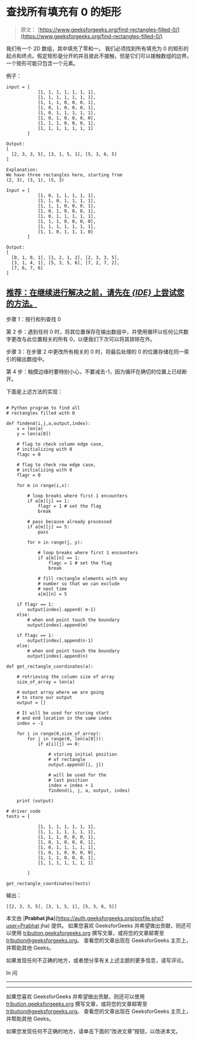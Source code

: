 # 查找所有填充有 0 的矩形

> 原文： [https://www.geeksforgeeks.org/find-rectangles-filled-0/](https://www.geeksforgeeks.org/find-rectangles-filled-0/)

我们有一个 2D 数组，其中填充了零和一。 我们必须找到所有填充为 0 的矩形的起点和终点。假定矩形是分开的并且彼此不接触，但是它们可以接触数组的边界。一个矩形可能只包含一个元素。

例子：

```
input = [
            [1, 1, 1, 1, 1, 1, 1],
            [1, 1, 1, 1, 1, 1, 1],
            [1, 1, 1, 0, 0, 0, 1],
            [1, 0, 1, 0, 0, 0, 1],
            [1, 0, 1, 1, 1, 1, 1],
            [1, 0, 1, 0, 0, 0, 0],
            [1, 1, 1, 0, 0, 0, 1],
            [1, 1, 1, 1, 1, 1, 1]
        ]

Output:
[
  [2, 3, 3, 5], [3, 1, 5, 1], [5, 3, 6, 5]
]

Explanation:
We have three rectangles here, starting from 
(2, 3), (3, 1), (5, 3)

Input = [
            [1, 0, 1, 1, 1, 1, 1],
            [1, 1, 0, 1, 1, 1, 1],
            [1, 1, 1, 0, 0, 0, 1],
            [1, 0, 1, 0, 0, 0, 1],
            [1, 0, 1, 1, 1, 1, 1],
            [1, 1, 1, 0, 0, 0, 0],
            [1, 1, 1, 1, 1, 1, 1],
            [1, 1, 0, 1, 1, 1, 0]
        ]

Output:
[
  [0, 1, 0, 1], [1, 2, 1, 2], [2, 3, 3, 5], 
  [3, 1, 4, 1], [5, 3, 5, 6], [7, 2, 7, 2], 
  [7, 6, 7, 6]
]

```

## [推荐：在继续进行解决之前，请先在 ***{IDE}*** 上尝试您的方法。](https://ide.geeksforgeeks.org/)

步骤 1：按行和列查找 0

第 2 步：遇到任何 0 时，将其位置保存在输出数组中，并使用循环以任何公共数字更改与此位置相关的所有 0，以便我们下次可以将其排除在外。

步骤 3：在步骤 2 中更改所有相关的 0 时，将最后处理的 0 的位置存储在同一索引的输出数组中。

第 4 步：触摸边缘时要特别小心，不要减去-1，因为循环在确切的位置上已经断开。

下面是上述方法的实现：

```

# Python program to find all  
# rectangles filled with 0 

def findend(i,j,a,output,index): 
    x = len(a) 
    y = len(a[0]) 

    # flag to check column edge case, 
    # initializing with 0 
    flagc = 0

    # flag to check row edge case, 
    # initializing with 0 
    flagr = 0

    for m in range(i,x):  

        # loop breaks where first 1 encounters 
        if a[m][j] == 1:  
            flagr = 1 # set the flag 
            break

        # pass because already processed 
        if a[m][j] == 5:  
            pass

        for n in range(j, y):  

            # loop breaks where first 1 encounters 
            if a[m][n] == 1: 
                flagc = 1 # set the flag 
                break

            # fill rectangle elements with any 
            # number so that we can exclude 
            # next time 
            a[m][n] = 5

    if flagr == 1: 
        output[index].append( m-1) 
    else: 
        # when end point touch the boundary 
        output[index].append(m)  

    if flagc == 1: 
        output[index].append(n-1) 
    else: 
        # when end point touch the boundary 
        output[index].append(n)  

def get_rectangle_coordinates(a): 

    # retrieving the column size of array 
    size_of_array = len(a)  

    # output array where we are going 
    # to store our output  
    output = []  

    # It will be used for storing start 
    # and end location in the same index 
    index = -1

    for i in range(0,size_of_array): 
        for j in range(0, len(a[0])): 
            if a[i][j] == 0: 

                # storing initial position  
                # of rectangle 
                output.append([i, j])  

                # will be used for the  
                # last position 
                index = index + 1        
                findend(i, j, a, output, index)  

    print (output) 

# driver code 
tests = [ 

            [1, 1, 1, 1, 1, 1, 1], 
            [1, 1, 1, 1, 1, 1, 1], 
            [1, 1, 1, 0, 0, 0, 1], 
            [1, 0, 1, 0, 0, 0, 1], 
            [1, 0, 1, 1, 1, 1, 1], 
            [1, 0, 1, 0, 0, 0, 0], 
            [1, 1, 1, 0, 0, 0, 1], 
            [1, 1, 1, 1, 1, 1, 1] 

        ] 

get_rectangle_coordinates(tests) 

```

输出：

```
[[2, 3, 3, 5], [3, 1, 5, 1], [5, 3, 6, 5]]

```

本文由 [**Prabhat jha**](https://auth.geeksforgeeks.org/profile.php?user=Prabhat jha) 提供。 如果您喜欢 GeeksforGeeks 并希望做出贡献，则还可以使用 [tribution.geeksforgeeks.org](http://www.contribute.geeksforgeeks.org) 撰写文章，或将您的文章邮寄至 tribution@geeksforgeeks.org。 查看您的文章出现在 GeeksforGeeks 主页上，并帮助其他 Geeks。

如果发现任何不正确的地方，或者想分享有关上述主题的更多信息，请写评论。

In 问



* * *

* * *

如果您喜欢 GeeksforGeeks 并希望做出贡献，则还可以使用 [tribution.geeksforgeeks.org](https://contribute.geeksforgeeks.org/) 撰写文章，或将您的文章邮寄至 tribution@geeksforgeeks.org。 查看您的文章出现在 GeeksforGeeks 主页上，并帮助其他 Geeks。

如果您发现任何不正确的地方，请单击下面的“改进文章”按钮，以改进本文。